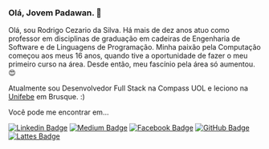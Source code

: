 ### Olá, Jovem Padawan. 👋

Olá, sou Rodrigo Cezario da Silva. Há mais de dez anos atuo como professor em disciplinas de graduação em cadeiras de Engenharia de Software e de Linguagens de Programação. Minha paixão pela Computação começou aos meus 16 anos, quando tive a oportunidade de fazer o meu primeiro curso na área. Desde então, meu fascínio pela área só aumentou.😍

Atualmente sou Desenvolvedor Full Stack na Compass UOL e leciono na [Unifebe](https://www.unifebe.edu.br/) em Brusque. :)

Você pode me encontrar em...

[![Linkedin Badge](https://img.shields.io/badge/-LinkedIn-blue?style=flat-square&logo=Linkedin&logoColor=white&link=https://www.linkedin.com/in/rodrigocezario/)](https://www.linkedin.com/in/rodrigocezario/) [![Medium Badge](https://img.shields.io/twitter/url?label=%40rodrigocezario&logo=Medium&style=social&url=https%3A%2F%2Fmedium.com%2F%40rodrigocezariosilva)](https://medium.com/@rodrigocezariosilva) [![Facebook Badge](https://img.shields.io/twitter/url?label=Rodrigo%20Cezario&logo=Facebook&style=social&url=https%3A%2F%2Fwww.facebook.com%2Frodrigocezariosilva
)](https://www.facebook.com/rodrigocezariosilva) [![GitHub Badge](https://img.shields.io/twitter/url?label=rodrigocezario&logo=Github&style=social&url=https%3A%2F%2Fgithub.com%2Frodrigocezario
)](https://github.com/rodrigocezario) [![Lattes Badge](https://img.shields.io/badge/Lattes-http://lattes.cnpq.br/2793968046718518-ebebeb
)](http://lattes.cnpq.br/2793968046718518)




<!--
**rodrigocezario/rodrigocezario** is a ✨ _special_ ✨ repository because its `README.md` (this file) appears on your GitHub profile.

Here are some ideas to get you started:

- 🔭 I’m currently working on ...
- 🌱 I’m currently learning ...
- 👯 I’m looking to collaborate on ...
- 🤔 I’m looking for help with ...
- 💬 Ask me about ...
- 📫 How to reach me: ...
- 😄 Pronouns: ...
- ⚡ Fun fact: ...
-->
